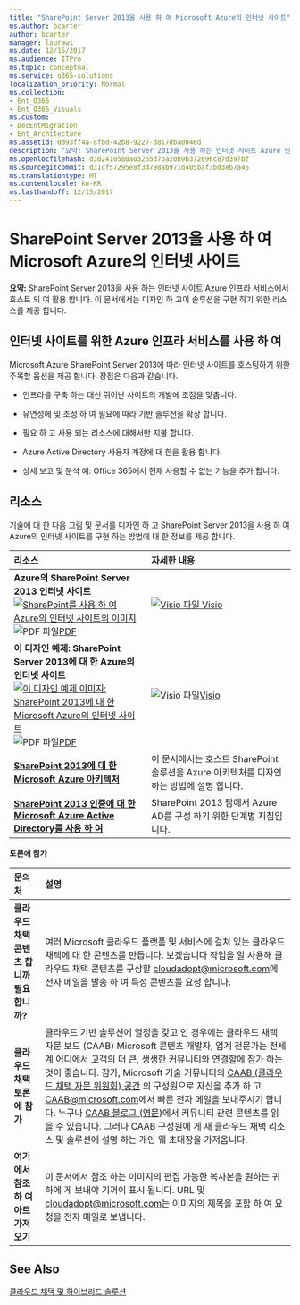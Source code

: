```yaml
---
title: "SharePoint Server 2013을 사용 하 여 Microsoft Azure의 인터넷 사이트"
ms.author: bcarter
author: bcarter
manager: laurawi
ms.date: 12/15/2017
ms.audience: ITPro
ms.topic: conceptual
ms.service: o365-solutions
localization_priority: Normal
ms.collection:
- Ent_O365
- Ent_O365_Visuals
ms.custom:
- DecEntMigration
- Ent_Architecture
ms.assetid: 0d93ff4a-8fbd-42b8-9227-d817dba0046d
description: "요약: SharePoint Server 2013을 사용 하는 인터넷 사이트 Azure 인프라 서비스에서 호스트 되 여 활용 합니다. 이 문서에서는 디자인 하 고이 솔루션을 구현 하기 위한 리소스를 제공 합니다."
ms.openlocfilehash: d302410580a03265d7ba20b9b372896c87d397bf
ms.sourcegitcommit: d31cf57295e8f3d798ab971d405baf3bd3eb7a45
ms.translationtype: MT
ms.contentlocale: ko-KR
ms.lasthandoff: 12/15/2017
---
```

# <a name="internet-sites-in-microsoft-azure-using-sharepoint-server-2013"></a>SharePoint Server 2013을 사용 하 여 Microsoft Azure의 인터넷 사이트

 **요약:** SharePoint Server 2013을 사용 하는 인터넷 사이트 Azure 인프라 서비스에서 호스트 되 여 활용 합니다. 이 문서에서는 디자인 하 고이 솔루션을 구현 하기 위한 리소스를 제공 합니다.
  
## <a name="using-azure-infrastructure-services-for-internet-sites"></a>인터넷 사이트를 위한 Azure 인프라 서비스를 사용 하 여

Microsoft Azure SharePoint Server 2013에 따라 인터넷 사이트를 호스팅하기 위한 주목할 옵션을 제공 합니다. 장점은 다음과 같습니다.
  
- 인프라를 구축 하는 대신 뛰어난 사이트의 개발에 초점을 맞춥니다.
    
- 유연성에 및 조정 하 여 필요에 따라 기반 솔루션을 확장 합니다.
    
- 필요 하 고 사용 되는 리소스에 대해서만 지불 합니다.
    
- Azure Active Directory 사용자 계정에 대 한을 활용 합니다.
    
- 상세 보고 및 분석 예: Office 365에서 현재 사용할 수 없는 기능을 추가 합니다.
    
## <a name="resources"></a>리소스

기술에 대 한 다음 그림 및 문서를 디자인 하 고 SharePoint Server 2013을 사용 하 여 Azure의 인터넷 사이트를 구현 하는 방법에 대 한 정보를 제공 합니다.
  
|**리소스**|**자세한 내용**|
|:-----|:-----|
|**Azure의 SharePoint Server 2013 인터넷 사이트** <br/> [![SharePoint를 사용 하 여 Azure의 인터넷 사이트의 이미지](images/MS_AZ_SPInternetSites.jpg)          ](https://go.microsoft.com/fwlink/p/?LinkId=392552) <br/> ![PDF 파일](images/ITPro_Other_PDFicon.png)[PDF](https://go.microsoft.com/fwlink/p/?LinkId=392552) |[ ![Visio 파일](images/ITPro_Other_VisioIcon.jpg)           ](https://go.microsoft.com/fwlink/p/?LinkId=392551) [Visio](https://go.microsoft.com/fwlink/p/?LinkId=392551) <br/> |주요 디자인 활동을 간략하게 소개 하 고 Azure의 인터넷 사이트에 대 한 선택 하려는 아키텍처를 권장 하는이 아키텍처 모델입니다.  <br/> |
|**이 디자인 예제: SharePoint Server 2013에 대 한 Azure의 인터넷 사이트** <br/> [![이 디자인 예제 이미지: SharePoint 2013에 대 한 Microsoft Azure의 인터넷 사이트](images/MS_AZ_InternetSitesDesignSample.jpg)          ](https://go.microsoft.com/fwlink/p/?LinkId=392549) <br/> ![PDF 파일](images/ITPro_Other_PDFicon.png)[PDF](https://go.microsoft.com/fwlink/p/?LinkId=392549) |![Visio 파일](images/ITPro_Other_VisioIcon.jpg)[Visio](https://go.microsoft.com/fwlink/p/?LinkId=392548) <br/> |시작 지점으로이 디자인 예제를 사용 하 여 자신의 아키텍처에 대 한.  <br/> |
|**[SharePoint 2013에 대 한 Microsoft Azure 아키텍처](microsoft-azure-architectures-for-sharepoint-2013.md)** <br/> |이 문서에서는 호스트 SharePoint 솔루션을 Azure 아키텍처를 디자인 하는 방법에 설명 합니다.  <br/> |
|**[SharePoint 2013 인증에 대 한 Microsoft Azure Active Directory를 사용 하 여](using-microsoft-azure-active-directory-for-sharepoint-2013-authentication.md)** <br/> |SharePoint 2013 팜에서 Azure AD를 구성 하기 위한 단계별 지침입니다.  <br/> |
   
**토론에 참가**

|**문의처**|**설명**|
|:-----|:-----|
|**클라우드 채택 콘텐츠 합니까 필요 합니까?** <br/> |여러 Microsoft 클라우드 플랫폼 및 서비스에 걸쳐 있는 클라우드 채택에 대 한 콘텐츠를 만듭니다. 보겠습니다 작업을 알 사용해 클라우드 채택 콘텐츠를 구상할 [cloudadopt@microsoft.com](mailto:cloudadopt@microsoft.com?Subject=[Cloud%20Adoption%20Content%20Feedback]:%20)에 전자 메일을 발송 하 여 특정 콘텐츠를 요청 합니다.<br/> |
|**클라우드 채택 토론에 참가** <br/> |클라우드 기반 솔루션에 열정을 갖고 인 경우에는 클라우드 채택 자문 보드 (CAAB) Microsoft 콘텐츠 개발자, 업계 전문가는 전세계 어디에서 고객의 더 큰, 생생한 커뮤니티와 연결할에 참가 하는 것이 좋습니다. 참가, Microsoft 기술 커뮤니티의 [CAAB (클라우드 채택 자문 위원회) 공간](https://aka.ms/caab) 의 구성원으로 자신을 추가 하 고[CAAB@microsoft.com](mailto:caab@microsoft.com?Subject=I%20just%20joined%20the%20Cloud%20Adoption%20Advisory%20Board!)에서 빠른 전자 메일을 보내주시기 합니다. 누구나 [CAAB 블로그 (영문)](https://blogs.technet.com/b/solutions_advisory_board/)에서 커뮤니티 관련 콘텐츠를 읽을 수 있습니다. 그러나 CAAB 구성원에 게 새 클라우드 채택 리소스 및 솔루션에 설명 하는 개인 웨 초대장을 가져옵니다.<br/> |
|**여기에서 참조 하 여 아트 가져오기** <br/> |이 문서에서 참조 하는 이미지의 편집 가능한 복사본을 원하는 귀하에 게 보내야 기꺼이 표시 됩니다. URL 및 [cloudadopt@microsoft.com](mailto:cloudadopt@microsoft.com?subject=[Art%20Request]:%20)는 이미지의 제목을 포함 하 여 요청을 전자 메일로 보냅니다.<br/> |
   
## <a name="see-also"></a>See Also

[클라우드 채택 및 하이브리드 솔루션](cloud-adoption-and-hybrid-solutions.md)



